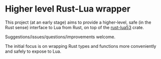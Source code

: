 Higher level Rust-Lua wrapper
=============================

This project (at an early stage) aims to provide a higher-level, safe (in
the Rust sense) interface to Lua from Rust, on top of the
[rust-lua53](https://github.com/jcmoyer/rust-lua53) crate.

Suggestions/issues/questions/improvements welcome.

The initial focus is on wrapping Rust types and functions more conveniently
and safely to expose to Lua.